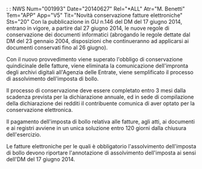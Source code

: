  :  : NWS Num="001993" Date="20140627" Rel="*ALL" Atr="M. Benetti" Tem="APP" App="V5" Tit="Novità conservazione fatture elettroniche" Sts="20"
Con la pubblicazione in GU n.146 del DM  del 17 giugno 2014, entrano in vigore, a partire dal 27 giugno 2014, le nuove regole di conservazione dei documenti informatici (abrogando le regole dettate dal DM del 23 gennaio 2004, disposizioni che continueranno ad applicarsi ai documenti conservati fino al 26 giugno).

Con il nuovo provvedimento viene superato l'obbligo di conservazione quindicinale delle fatture, viene eliminata la comunicazione dell'impronta degli archivi digitali all'Agenzia delle Entrate, viene semplificato il processo di assolvimento dell'imposta di bollo.

Il processo di conservazione deve essere completato entro 3 mesi dalla scadenza prevista per la dichiarazione annuale, ed in sede di compilazione della dichiarazione dei redditi il contribuente comunica di aver optato per la conservazione elettronica.

Il pagamento dell'imposta di bollo relativa alle fatture, agli atti, ai documenti e ai registri avviene in un unica soluzione entro 120 giorni dalla chiusura dell'esercizio.

Le fatture elettroniche per le quali è obbligatorio l'assolvimento dell'imposta di bollo devono riportare l'annotazione di assolvimento dell'imposta ai sensi dell'DM del  17 giugno 2014.
